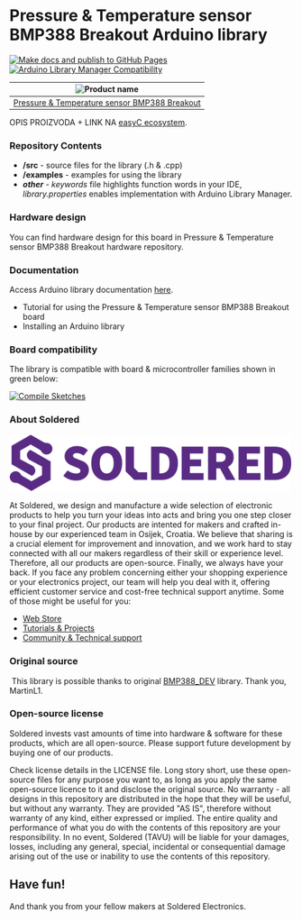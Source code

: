 # Pressure & Temperature sensor BMP388 Breakout Arduino library

[![Make docs and publish to GitHub Pages](https://github.com/SolderedElectronics/Soldered-BMP388-Arduino-Library/actions/workflows/make_docs.yml/badge.svg?branch=dev)](https://github.com/SolderedElectronics/Soldered-BMP388-Arduino-Library/actions/workflows/make_docs.yml)
[![Arduino Library Manager Compatibility](https://github.com/SolderedElectronics/Soldered-BMP388-Arduino-Library/actions/workflows/arduino_lint.yml/badge.svg?branch=dev)](https://github.com/SolderedElectronics/Soldered-BMP388-Arduino-Library/actions/workflows/arduino_lint.yml)

| ![Product name](https://upload.wikimedia.org/wikipedia/commons/8/8f/Example_image.svg) |
| :------------------------------------------------------------------------------------: |
|                      [Pressure & Temperature sensor BMP388 Breakout](https://www.solde.red/SKU)                      |

OPIS PROIZVODA + LINK NA [easyC ecosystem](https://www.soldered.com/en/easyC).

### Repository Contents

- **/src** - source files for the library (.h & .cpp)
- **/examples** - examples for using the library
- **_other_** - _keywords_ file highlights function words in your IDE, _library.properties_ enables implementation with Arduino Library Manager.

### Hardware design

You can find hardware design for this board in Pressure & Temperature sensor BMP388 Breakout hardware repository.

### Documentation

Access Arduino library documentation [here](https://SolderedElectronics.github.io/Soldered-BMP388-Arduino-Library/).

- Tutorial for using the Pressure & Temperature sensor BMP388 Breakout board
- Installing an Arduino library

### Board compatibility

The library is compatible with board & microcontroller families shown in green below:

[![Compile Sketches](http://github-actions.40ants.com/SolderedElectronics/Soldered-BMP388-Arduino-Library/matrix.svg?branch=dev&only=Compile%20Sketches)](https://github.com/SolderedElectronics/Soldered-BMP388-Arduino-Library/actions/workflows/compile_test.yml)

### About Soldered

<img src="https://raw.githubusercontent.com/SolderedElectronics/Soldered-BMP388-Arduino-Library/dev/extras/Soldered-logo-color.png" alt="soldered-logo" width="500"/>

At Soldered, we design and manufacture a wide selection of electronic products to help you turn your ideas into acts and bring you one step closer to your final project. Our products are intented for makers and crafted in-house by our experienced team in Osijek, Croatia. We believe that sharing is a crucial element for improvement and innovation, and we work hard to stay connected with all our makers regardless of their skill or experience level. Therefore, all our products are open-source. Finally, we always have your back. If you face any problem concerning either your shopping experience or your electronics project, our team will help you deal with it, offering efficient customer service and cost-free technical support anytime. Some of those might be useful for you:

- [Web Store](https://www.soldered.com/shop)
- [Tutorials & Projects](https://soldered.com/learn)
- [Community & Technical support](https://soldered.com/community)

### Original source

​
This library is possible thanks to original [BMP388_DEV](https://github.com/MartinL1/BMP388_DEV) library. Thank you, MartinL1.

### Open-source license

Soldered invests vast amounts of time into hardware & software for these products, which are all open-source. Please support future development by buying one of our products.

Check license details in the LICENSE file. Long story short, use these open-source files for any purpose you want to, as long as you apply the same open-source licence to it and disclose the original source. No warranty - all designs in this repository are distributed in the hope that they will be useful, but without any warranty. They are provided "AS IS", therefore without warranty of any kind, either expressed or implied. The entire quality and performance of what you do with the contents of this repository are your responsibility. In no event, Soldered (TAVU) will be liable for your damages, losses, including any general, special, incidental or consequential damage arising out of the use or inability to use the contents of this repository.

## Have fun!

And thank you from your fellow makers at Soldered Electronics.
